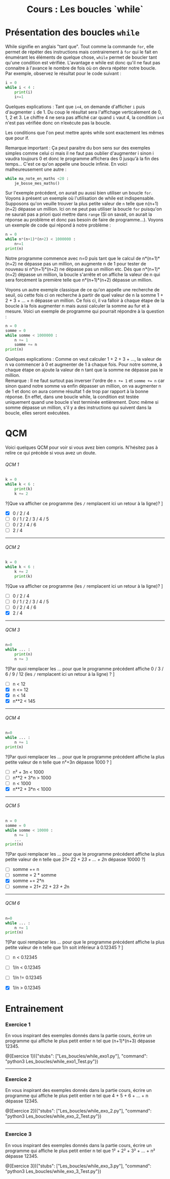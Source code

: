 <h1> <center>Cours : Les boucles `while`</center></h1>

# Présentation des boucles `while`

While signifie en anglais "tant que". Tout comme la commande `for`, elle permet de répéter des instructions mais contrairement à `for` qui le fait en énumérant les éléments de quelque chose, `while` permet de boucler tant qu'une condition est vérifiée. L'avantage e while est donc qu'il ne faut pas connaitre à l'avance le nombre de fois où on devra répéter notre boucle.  
Par exemple, observez le résultat pour le code suivant :
```python runnable
i = 0
while i < 4 :
    print(i)
    i+=1
```
Quelques explications : 
Tant que `i<4`, on demande d'afficher `i` puis d'augmenter `i` de 1. Du coup le résultat sera l'affichage verticalement de 0, 1, 2 et 3. Le chiffre 4 ne sera pas affiché car quand `i` vaut 4, la condition `i<4` n'est pas vérifiée donc on n’exécute pas la boucle. 

Les conditions que l'on peut mettre après while sont exactement les mêmes que pour if. 

Remarque important : Ça peut paraitre du bon sens sur des exemples simples comme celui ci mais il ne faut pas oublier d'augmenter i sinon i vaudra toujours 0 et donc le programme affichera des 0 jusqu'à la fin des temps... C'est ce qu'on appelle une boucle infinie. En voici malheureusement une autre :
```python
while ma_note_en_maths <20 :
    je_bosse_mes_maths()
```

Sur l'exemple précédent, on aurait pu aussi bien utiliser un boucle `for`. Voyons à présent un exemple où l'utilisation de while est indispensable.   
Supposons qu'on veuille trouver la plus petite valeur de `n` telle que n(n+1)(n+2)  dépasse un million. Ici on ne peut pas utiliser la boucle `for` puisqu'on ne saurait pas a priori quoi mettre dans `range` (Si on savait, on aurait la réponse au problème et donc pas besoin de faire de programme...). 
Voyons un exemple de code qui répond à notre problème :
```python runnable
n = 0
while n*(n+1)*(n+2) < 1000000 :
    n+=1
print(n)
```
Notre programme commence avec n=0 puis tant que le calcul de n\*(n+1)\*(n+2) ne dépasse pas un million, on augmente n de 1 pour tester de nouveau si n\*(n+1)\*(n+2) ne dépasse pas un million etc. Dés que n\*(n+1)\*(n+2) dépasse un million, la boucle s'arrête et on affiche la valeur de n qui sera forcément la première telle que n\*(n+1)\*(n+2) dépasse un million.

Voyons un autre exemple classique de ce qu'on appelle une recherche de seuil, où cette fois ci on recherche à partir de quel valeur de n la somme 1 + 2 + 3 + ... + n dépasse un million. Ce fois ci, il va falloir à chaque étape de la boucle à la fois augmenter n mais aussi calculer la somme au fur et à mesure. Voici un exemple de programme qui pourrait répondre à la question :
```python runnable
n = 0
somme = 0
while somme < 1000000 :
    n += 1
    somme += n 
print(n)
```
Quelques explications : Comme on veut calculer 1 + 2 + 3 + ..., la valeur de n va commencer à 0 et augmenter de 1 à chaque fois. Pour notre somme, à chaque étape on ajoute la valeur de n tant que la somme ne dépasse pas le million.  
Remarque : Il ne faut surtout pas inverser l'ordre de `n += 1` et `somme += n` car sinon quand notre somme va enfin dépasser un million, on va augmenter n de 1 et donc on aura comme résultat 1 de trop par rapport à la bonne réponse. En effet, dans une boucle while, la condition est testée uniquement quand une boucle s'est terminée entièrement. Donc même si somme dépasse un million, s'il y a des instructions qui suivent dans la boucle, elles seront exécutées. 

# QCM

Voici quelques QCM pour voir si vous avez bien compris. N'hésitez pas à relire ce qui précède si vous avez un doute.

###### QCM 1
```python
k = 0
while k < 6 :
    print(k)
    k += 2
```  
?[Que va afficher ce programme (les `/` remplacent ici un retour à la ligne)? ]
-[x] 0 / 2 / 4 
-[ ] 0 / 1 / 2 / 3 / 4 / 5 
-[ ] 0 / 2 / 4 / 6
-[ ] 2 / 4 

---

###### QCM 2
```python
k = 0
while k < 6 :
    k += 2
    print(k)
```  
?[Que va afficher ce programme (les `/` remplacent ici un retour à la ligne)? ]
-[ ] 0 / 2 / 4 
-[ ] 0 / 1 / 2 / 3 / 4 / 5 
-[ ] 0 / 2 / 4 / 6
-[x] 2 / 4  

---

###### QCM 3
```python
n=0
while ... :
    print(n)
    n += 3
```  
?[Par quoi remplacer les ... pour que le programme précédent affiche 0 / 3 / 6 / 9 / 12 (les `/` remplacent ici un retour à la ligne) ? ]
-[ ] n < 12
-[x] n <= 12
-[x] n < 14
-[x] n**2 < 145

---

###### QCM 4
```python
n=0
while ... :
    n += 1
print(n)
```  
?[Par quoi remplacer les ... pour que le programme précédent affiche la plus petite valeur de n telle que n²+3n dépasse 1000 ? ]
-[ ] n² + 3n < 1000
-[ ] n**2 + 3*n > 1000
-[ ] n < 1000
-[x] n**2 + 3*n < 1000

---

###### QCM 5
```python 
n = 0
somme = 0
while somme < 10000 :
    n += 1
    ... 
print(n)
``` 
?[Par quoi remplacer les ... pour que le programme précédent affiche la plus petite valeur de n telle que 2*1+ 2*2 + 2*3 + ... + 2*n dépasse 10000 ?]
-[ ] somme += n
-[ ] somme = 2 * somme 
-[x] somme += 2*n
-[ ] somme = 2*1+ 2*2 + 2*3 + 2*n

---

###### QCM 6
```python
n=0
while ... :
    n += 1
print(n)
```  
?[Par quoi remplacer les ... pour que le programme précédent affiche la plus petite valeur de n telle que 1/n soit inférieur à 0.12345 ? ]
-[ ] n < 0.12345
-[ ] 1/n < 0.12345
-[ ] 1/n != 0.12345
-[x] 1/n > 0.12345


# Entrainement 

### Exercice 1

En vous inspirant des exemples donnés dans la partie cours, écrire un programme qui affiche le plus petit entier n tel que (n+1)\*(n+3) dépasse 12345.

@[Exercice 1]({"stubs": ["Les_boucles/while_exo1.py"], "command": "python3 Les_boucles/while_exo1_Test.py"})

---

### Exercice 2

En vous inspirant des exemples donnés dans la partie cours, écrire un programme qui affiche le plus petit entier n tel que 4 + 5 + 6 + ... + n dépasse 12345.

@[Exercice 2]({"stubs": ["Les_boucles/while_exo_2.py"], "command": "python3 Les_boucles/while_exo_2_Test.py"})

---

### Exercice 3

En vous inspirant des exemples donnés dans la partie cours, écrire un programme qui affiche le plus petit entier n tel que 1² + 2² + 3² + ... + n² dépasse 12345.

@[Exercice 3]({"stubs": ["Les_boucles/while_exo_3.py"], "command": "python3 Les_boucles/while_exo_3_Test.py"})
